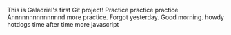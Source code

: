 This is Galadriel's first Git project!
Practice practice practice 
Annnnnnnnnnnnnnd more practice. 
Forgot yesterday.
Good morning.
howdy
hotdogs
time after time 
more javascript
